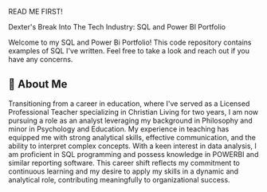 
READ ME FIRST!

Dexter's Break Into The Tech Industry: SQL and Power BI Portfolio

Welcome to my SQL and Power Bi Portfolio! This code repository contains examples of SQL I've written. Feel free to take a look and reach out if you have any concerns.


## 🚀 About Me
Transitioning from a career in education, where I've served as a Licensed Professional Teacher specializing in Christian Living for two years, I am now pursuing a role as an analyst leveraging my background in Philosophy and minor in Psychology and Education. My experience in teaching has equipped me with strong analytical skills, effective communication, and the ability to interpret complex concepts. With a keen interest in data analysis, I am proficient in SQL programming and possess knowledge in POWERBI and similar reporting software. This career shift reflects my commitment to continuous learning and my desire to apply my skills in a dynamic and analytical role, contributing meaningfully to organizational success.

